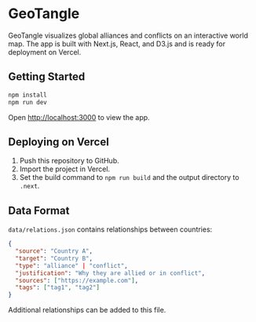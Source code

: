 # GeoTangle

GeoTangle visualizes global alliances and conflicts on an interactive world map.
The app is built with Next.js, React, and D3.js and is ready for deployment on Vercel.

## Getting Started

```bash
npm install
npm run dev
```

Open [http://localhost:3000](http://localhost:3000) to view the app.

## Deploying on Vercel

1. Push this repository to GitHub.
2. Import the project in Vercel.
3. Set the build command to `npm run build` and the output directory to `.next`.

## Data Format

`data/relations.json` contains relationships between countries:

```json
{
  "source": "Country A",
  "target": "Country B",
  "type": "alliance" | "conflict",
  "justification": "Why they are allied or in conflict",
  "sources": ["https://example.com"],
  "tags": ["tag1", "tag2"]
}
```

Additional relationships can be added to this file.
